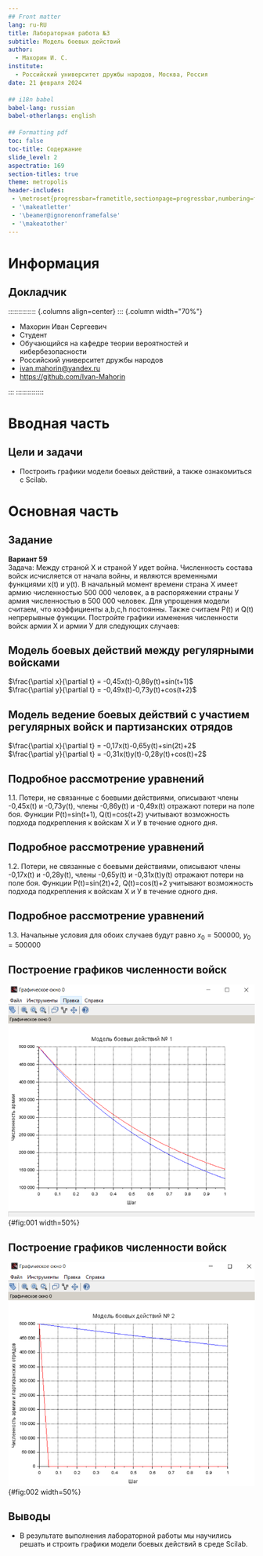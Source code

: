```yaml
---
## Front matter
lang: ru-RU
title: Лабораторная работа №3
subtitle: Модель боевых действий
author:
  - Махорин И. С.
institute:
  - Российский университет дружбы народов, Москва, Россия
date: 21 февраля 2024

## i18n babel
babel-lang: russian
babel-otherlangs: english

## Formatting pdf
toc: false
toc-title: Содержание
slide_level: 2
aspectratio: 169
section-titles: true
theme: metropolis
header-includes:
 - \metroset{progressbar=frametitle,sectionpage=progressbar,numbering=fraction}
 - '\makeatletter'
 - '\beamer@ignorenonframefalse'
 - '\makeatother'
---
```


# Информация

## Докладчик

:::::::::::::: {.columns align=center}
::: {.column width="70%"}

  * Махорин Иван Сергеевич
  * Студент
  * Обучающийся на кафедре теории вероятностей и кибербезопасности
  * Российский университет дружбы народов
  * [ivan.mahorin@yandex.ru](mailto:ivan.mahorin@yandex.ru)
  * <https://github.com/Ivan-Mahorin>

:::
::::::::::::::

# Вводная часть

## Цели и задачи

- Построить графики модели боевых действий, а также ознакомиться с Scilab.

# Основная часть

## Задание

**Вариант 59**  
  Задача: Между страной Х и страной У идет война. Численность состава войск
исчисляется от начала войны, и являются временными функциями x(t) и y(t). В
начальный момент времени страна Х имеет армию численностью 500 000 человек,
а в распоряжении страны У армия численностью в 500 000 человек. Для упрощения
модели считаем, что коэффициенты a,b,c,h постоянны. Также считаем P(t) и Q(t) непрерывные функции.
  Постройте графики изменения численности войск армии Х и армии У для
следующих случаев: 

## Модель боевых действий между регулярными войсками

  $\frac{\partial x}{\partial t} = -0,45x(t)-0,86y(t)+sin(t+1)$  
  $\frac{\partial y}{\partial t} = -0,49x(t)-0,73y(t)+cos(t+2)$

## Модель ведение боевых действий с участием регулярных войск и партизанских отрядов 

  $\frac{\partial x}{\partial t} = -0,17x(t)-0,65y(t)+sin(2t)+2$  
  $\frac{\partial y}{\partial t} = -0,31x(t)y(t)-0,28y(t)+cos(t)+2$

## Подробное рассмотрение уравнений

1.1. Потери, не связанные с боевыми действиями, описывают члены -0,45x(t) и -0,73y(t), 
члены -0,86y(t) и -0,49x(t) отражают потери на поле боя. Функции P(t)=sin(t+1), Q(t)=cos(t+2) учитывают
возможность подхода подкрепления к войскам Х и У в течение одного дня. 

## Подробное рассмотрение уравнений

1.2. Потери, не связанные с боевыми действиями, описывают члены -0,17x(t) и -0,28y(t), 
члены -0,65y(t) и -0,31x(t)y(t) отражают потери на поле боя. Функции P(t)=sin(2t)+2, Q(t)=cos(t)+2 учитывают
возможность подхода подкрепления к войскам Х и У в течение одного дня. 

## Подробное рассмотрение уравнений

1.3. Начальные условия для обоих случаев будут равно $x_{0}=500000$, $y_{0}=500000$

## Построение графиков численности войск

![График для первого случая](image/1.png){#fig:001 width=50%}

## Построение графиков численности войск

![График для второго случая](image/2.png){#fig:002 width=50%}

## Выводы

- В результате выполнения лабораторной работы мы научились решать и строить графики модели боевых действий в среде Scilab.
